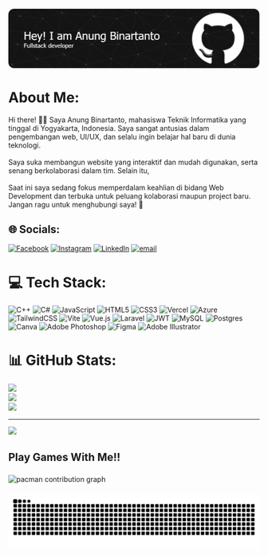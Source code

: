 ![anungbinartanto](github-header-image.png)

# About Me:
Hi there! 👋🏻 Saya Anung Binartanto, mahasiswa Teknik Informatika yang tinggal di Yogyakarta, Indonesia. Saya sangat antusias dalam pengembangan web, UI/UX, dan selalu ingin belajar hal baru di dunia teknologi.<br><br>Saya suka membangun website yang interaktif dan mudah digunakan, serta senang berkolaborasi dalam tim. Selain itu,<br><br>Saat ini saya sedang fokus memperdalam keahlian di bidang Web Development dan terbuka untuk peluang kolaborasi maupun project baru. Jangan ragu untuk menghubungi saya! 🚀


## 🌐 Socials:
[![Facebook](https://img.shields.io/badge/Facebook-%231877F2.svg?logo=Facebook&logoColor=white)](https://facebook.com/anungbinartanto) [![Instagram](https://img.shields.io/badge/Instagram-%23E4405F.svg?logo=Instagram&logoColor=white)](https://instagram.com/anung.binartanto) [![LinkedIn](https://img.shields.io/badge/LinkedIn-%230077B5.svg?logo=linkedin&logoColor=white)](https://linkedin.com/in/AnungBinartanto) [![email](https://img.shields.io/badge/Email-D14836?logo=gmail&logoColor=white)](mailto:anungbinastanto@gmail.com) 

# 💻 Tech Stack:
![C++](https://img.shields.io/badge/c++-%2300599C.svg?style=for-the-badge&logo=c%2B%2B&logoColor=white) ![C#](https://img.shields.io/badge/c%23-%23239120.svg?style=for-the-badge&logo=csharp&logoColor=white) ![JavaScript](https://img.shields.io/badge/javascript-%23323330.svg?style=for-the-badge&logo=javascript&logoColor=%23F7DF1E) ![HTML5](https://img.shields.io/badge/html5-%23E34F26.svg?style=for-the-badge&logo=html5&logoColor=white) ![CSS3](https://img.shields.io/badge/css3-%231572B6.svg?style=for-the-badge&logo=css3&logoColor=white) ![Vercel](https://img.shields.io/badge/vercel-%23000000.svg?style=for-the-badge&logo=vercel&logoColor=white) ![Azure](https://img.shields.io/badge/azure-%230072C6.svg?style=for-the-badge&logo=microsoftazure&logoColor=white) ![TailwindCSS](https://img.shields.io/badge/tailwindcss-%2338B2AC.svg?style=for-the-badge&logo=tailwind-css&logoColor=white) ![Vite](https://img.shields.io/badge/vite-%23646CFF.svg?style=for-the-badge&logo=vite&logoColor=white) ![Vue.js](https://img.shields.io/badge/vue.js-%2335495e.svg?style=for-the-badge&logo=vuedotjs&logoColor=%234FC08D) ![Laravel](https://img.shields.io/badge/laravel-%23FF2D20.svg?style=for-the-badge&logo=laravel&logoColor=white) ![JWT](https://img.shields.io/badge/JWT-black?style=for-the-badge&logo=JSON%20web%20tokens) ![MySQL](https://img.shields.io/badge/mysql-4479A1.svg?style=for-the-badge&logo=mysql&logoColor=white) ![Postgres](https://img.shields.io/badge/postgres-%23316192.svg?style=for-the-badge&logo=postgresql&logoColor=white) ![Canva](https://img.shields.io/badge/Canva-%2300C4CC.svg?style=for-the-badge&logo=Canva&logoColor=white) ![Adobe Photoshop](https://img.shields.io/badge/adobe%20photoshop-%2331A8FF.svg?style=for-the-badge&logo=adobe%20photoshop&logoColor=white) ![Figma](https://img.shields.io/badge/figma-%23F24E1E.svg?style=for-the-badge&logo=figma&logoColor=white) ![Adobe Illustrator](https://img.shields.io/badge/adobe%20illustrator-%23FF9A00.svg?style=for-the-badge&logo=adobe%20illustrator&logoColor=white)
# 📊 GitHub Stats:
![](https://github-readme-stats.vercel.app/api?username=anungbinartantoo&theme=gotham&hide_border=false&include_all_commits=true&count_private=true)<br/>
![](https://nirzak-streak-stats.vercel.app/?user=anungbinartantoo&theme=gotham&hide_border=false)<br/>
![](https://github-readme-stats.vercel.app/api/top-langs/?username=anungbinartantoo&theme=gotham&hide_border=false&include_all_commits=true&count_private=true&layout=compact)

---
[![](https://visitcount.itsvg.in/api?id=anungbinartantoo&icon=0&color=0)](https://visitcount.itsvg.in)

<!-- Proudly created with GPRM ( https://gprm.itsvg.in ) -->
<h2 align="left">Play Games With Me!!</h2>

###

<picture>
  <source media="(prefers-color-scheme: dark)" srcset="https://raw.githubusercontent.com/anungbinartantoo/anungbinartantoo/output/pacman-contribution-graph-dark.svg">
  <source media="(prefers-color-scheme: light)" srcset="https://raw.githubusercontent.com/anungbinartantoo/anungbinartantoo/output/pacman-contribution-graph.svg">
  <img alt="pacman contribution graph" src="https://raw.githubusercontent.com/anungbinartantoo/anungbinartantoo/output/pacman-contribution-graph.svg">
</picture>

###

<img src="https://raw.githubusercontent.com/anungbinartantoo/anungbinartantoo/output/snake.svg" alt="Snake animation" />

###